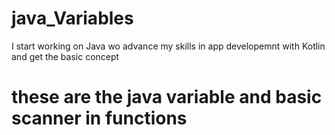 # java_Variables
I start working on Java wo advance my skills in app developemnt with Kotlin and get the basic concept 
# these are the java variable and basic scanner in functions
